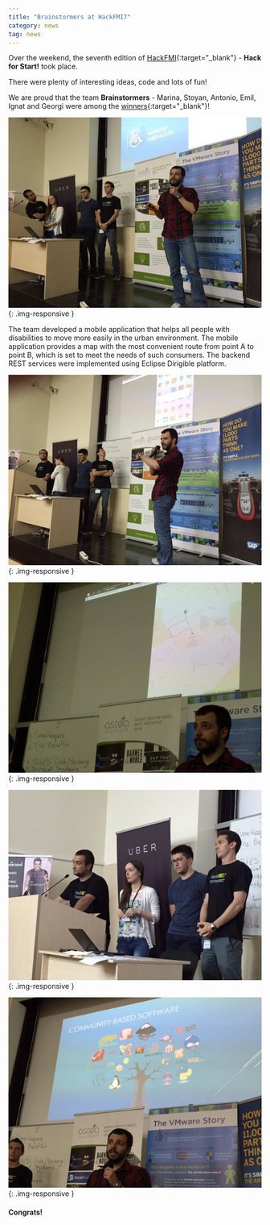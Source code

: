 ```yaml
---
title: "Brainstormers at HackFMI7"
category: news
tag: news
---
```


Over the weekend, the seventh edition of [HackFMI](http://hackfmi.com/){:target="_blank"} - **Hack for Start!** took place.

There were plenty of interesting ideas, code and lots of fun!

We are proud that the team **Brainstormers** - Marina, Stoyan, Antonio, Emil, Ignat and Georgi were among the [winners](http://hackfmi.com/hackfmi7-the-winners/){:target="_blank"}!

![BrainStromers 1](/img/posts/20160530/brainstormers1.jpg){: .img-responsive }


The team developed a mobile application that helps all people with disabilities to move more easily in the urban environment. The mobile application provides a map with the most convenient route from point A to point B, which is set to meet the needs of such consumers. The backend REST services were implemented using Eclipse Dirigible platform.

![BrainStromers 2](/img/posts/20160530/brainstormers2.jpg){: .img-responsive }

![BrainStromers 3](/img/posts/20160530/brainstormers3.jpg){: .img-responsive }

![BrainStromers 4](/img/posts/20160530/brainstormers4.jpg){: .img-responsive }

![BrainStromers 5](/img/posts/20160530/brainstormers5.jpg){: .img-responsive }

#### Congrats!
